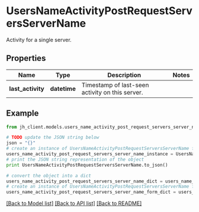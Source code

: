 # UsersNameActivityPostRequestServersServerName

Activity for a single server. 

## Properties

Name | Type | Description | Notes
------------ | ------------- | ------------- | -------------
**last_activity** | **datetime** | Timestamp of last-seen activity on this server.  | 

## Example

```python
from jh_client.models.users_name_activity_post_request_servers_server_name import UsersNameActivityPostRequestServersServerName

# TODO update the JSON string below
json = "{}"
# create an instance of UsersNameActivityPostRequestServersServerName from a JSON string
users_name_activity_post_request_servers_server_name_instance = UsersNameActivityPostRequestServersServerName.from_json(json)
# print the JSON string representation of the object
print UsersNameActivityPostRequestServersServerName.to_json()

# convert the object into a dict
users_name_activity_post_request_servers_server_name_dict = users_name_activity_post_request_servers_server_name_instance.to_dict()
# create an instance of UsersNameActivityPostRequestServersServerName from a dict
users_name_activity_post_request_servers_server_name_form_dict = users_name_activity_post_request_servers_server_name.from_dict(users_name_activity_post_request_servers_server_name_dict)
```
[[Back to Model list]](../README.md#documentation-for-models) [[Back to API list]](../README.md#documentation-for-api-endpoints) [[Back to README]](../README.md)


